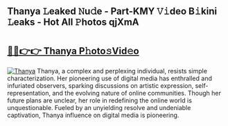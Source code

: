 ## Thanya 𝙻eaked 𝙽u𝚍e - Part-KMY 𝚅𝚒deo B𝚒kini 𝙻eaks - Hot All 𝙿hotos qjXmA

# <h2><a href="http://ld4uqj.urlbe.top/?page=Thanya">🔗🔗👉👉 Thanya P𝚑oto𝚜Vid𝚎o</a></h2>

[![Thanya](https://i.imgur.com/eBuTRDB.gif)](http://ld4uqj.urlbe.top/?page=Thanya)
Thanya, a complex and perplexing individual, resists simple characterization. Her pioneering use of digital media has enthralled and infuriated observers, sparking discussions on artistic expression, self-representation, and the evolving nature of online communities. Though her future plans are unclear, her role in redefining the online world is unquestionable. Fueled by an unyielding resolve and undeniable captivation, Thanya influence on digital media is pioneering.
